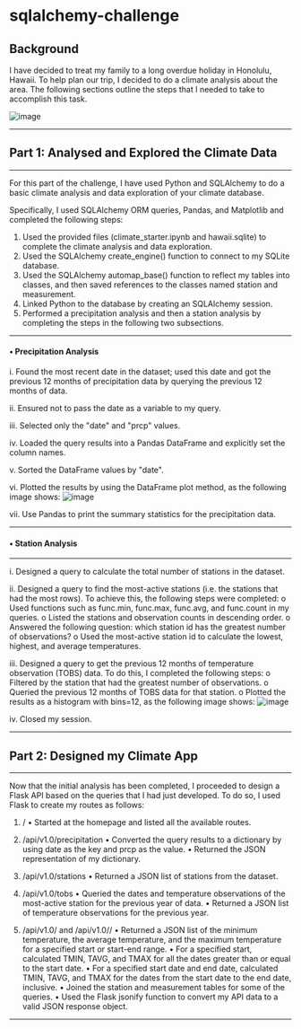 # sqlalchemy-challenge


## Background
I have decided to treat my family to a long overdue holiday in Honolulu, Hawaii.  To help plan our trip, I decided to do a climate analysis about the area.  The following sections outline the steps that I needed to take to accomplish this task.

![image](https://github.com/Mago281/sqlalchemy-challenge/assets/131424690/db3a42e1-7c58-430c-8346-5156593b3e6f)

________________________________________

## Part 1:	Analysed and Explored the Climate Data
---

For this part of the challenge, I have used Python and SQLAlchemy to do a basic climate analysis and data exploration of your climate database.  

Specifically, I used SQLAlchemy ORM queries, Pandas, and Matplotlib and completed the following steps:

1.	Used the provided files (climate_starter.ipynb and hawaii.sqlite) to complete the climate analysis and data exploration.
2.	Used the SQLAlchemy create_engine() function to connect to my SQLite database.
3.	Used the SQLAlchemy automap_base() function to reflect my tables into classes, and then saved references to the classes named station and measurement.
4.	Linked Python to the database by creating an SQLAlchemy session.
5.	Performed a precipitation analysis and then a station analysis by completing the steps in the following two subsections.

---

#### •	Precipitation Analysis

i.	Found the most recent date in the dataset; used this date and got the previous 12 months of precipitation data by querying the previous 12 months of data.

ii.	Ensured not to pass the date as a variable to my query.

iii.	Selected only the "date" and "prcp" values.

iv.	Loaded the query results into a Pandas DataFrame and explicitly set the column names.

v.	Sorted the DataFrame values by "date".

vi.	Plotted the results by using the DataFrame plot method, as the following image shows:
   ![image](https://github.com/Mago281/sqlalchemy-challenge/assets/131424690/8ca4a851-5b3c-47b9-b937-c7947068accb)


vii.	Use Pandas to print the summary statistics for the precipitation data.

---

#### •	Station Analysis
---

i.	Designed a query to calculate the total number of stations in the dataset.

ii.	Designed a query to find the most-active stations (i.e. the stations that had the most rows).  To achieve this, the following steps were completed:
  o	Used functions such as func.min, func.max, func.avg, and func.count	 in my queries.
  o	Listed the stations and observation counts in descending order.
  o	Answered the following question: which station id has the greatest number of observations?
  o	Used the most-active station id to calculate the lowest, highest, and average temperatures.

iii.	Designed a query to get the previous 12 months of temperature observation (TOBS) data.  To do this, I completed the following steps:
  o	Filtered by the station that had the greatest number of observations.
  o	Queried the previous 12 months of TOBS data for that station.
  o	Plotted the results as a histogram with bins=12, as the following image shows:
    ![image](https://github.com/Mago281/sqlalchemy-challenge/assets/131424690/c7432110-778f-4580-a93a-0dd7ce8ec710)

iv.	Closed my session.
________________________________________

## Part 2:	Designed my Climate App
---

Now that the initial analysis has been completed, I proceeded to design a Flask API based on the queries that I had just developed.  To do so, I used Flask to create my routes as follows:

1.	/
    •	Started at the homepage and listed all the available routes.
  	
2.	/api/v1.0/precipitation
    •	Converted the query results to a dictionary by using date as the key and prcp as the value.
    •	Returned the JSON representation of my dictionary.
  	
3.	/api/v1.0/stations
    •	Returned a JSON list of stations from the dataset.
  	
4.	/api/v1.0/tobs
    •	Queried the dates and temperature observations of the most-active station for the previous year of data.
    •	Returned a JSON list of temperature observations for the previous year.
  	
5.	/api/v1.0/<start> and /api/v1.0/<start>/<end>
    •	Returned a JSON list of the minimum temperature, the average temperature, and the maximum temperature for a specified start or start-end range.
    •	For a specified start, calculated TMIN, TAVG, and TMAX for all the dates greater than or equal to the start date.
    •	For a specified start date and end date, calculated TMIN, TAVG, and TMAX for the dates from the start date to the end date, inclusive.
    •	Joined the station and measurement tables for some of the queries.
    •	Used the Flask jsonify function to convert my API data to a valid JSON response object.
________________________________________





